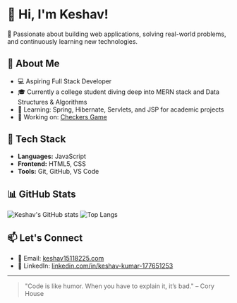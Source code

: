 # 👋 Hi, I'm Keshav!

🎯 Passionate about building web applications, solving real-world problems, and continuously learning new technologies.

## 🚀 About Me

- 💻 Aspiring Full Stack Developer
- 🎓 Currently a college student diving deep into MERN stack and Data Structures & Algorithms
- 🧠 Learning: Spring, Hibernate, Servlets, and JSP for academic projects
- 📁 Working on: [Checkers Game](https://github.com/keshav1511k/Checkers_Game)

## 🔧 Tech Stack

- **Languages:** JavaScript
- **Frontend:** HTML5, CSS
- **Tools:** Git, GitHub, VS Code

## 📊 GitHub Stats

![Keshav's GitHub stats](https://github-readme-stats.vercel.app/api?username=keshav1511k&show_icons=true&theme=radical)
![Top Langs](https://github-readme-stats.vercel.app/api/top-langs/?username=keshav1511k&layout=compact&theme=radical)

## 📫 Let's Connect

- 📧 Email: [keshav15118225.com](mailto:keshav15118225@gmail.com)
- 💼 LinkedIn: [linkedin.com/in/keshav-kumar-177651253](http://linkedin.com/in/keshav-kumar-177651253)

---

> "Code is like humor. When you have to explain it, it’s bad." – Cory House
